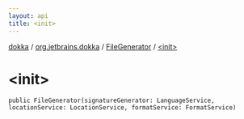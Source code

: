 ```yaml
---
layout: api
title: <init>
---
```

[dokka](../../index.html) / [org.jetbrains.dokka](../index.html) / [FileGenerator](index.html) / [&lt;init&gt;](_init_.html)


# &lt;init&gt;



```
public FileGenerator(signatureGenerator: LanguageService, locationService: LocationService, formatService: FormatService)
```

